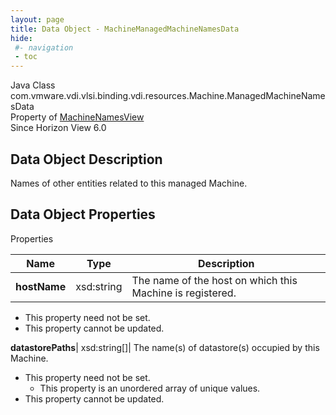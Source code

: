 ```yaml
---
layout: page
title: Data Object - MachineManagedMachineNamesData
hide:
 #- navigation
 - toc
---
```






Java Class
    com.vmware.vdi.vlsi.binding.vdi.resources.Machine.ManagedMachineNamesData  
Property of
     [MachineNamesView](vdi.resources.Machine.MachineNamesView.md#field_detail)  
Since 
    Horizon View 6.0

## Data Object Description 

Names of other entities related to this managed Machine. 

## Data Object Properties

Properties

Name |  Type |  Description   
---|---|---  
**hostName**|  xsd:string|  The name of the host on which this Machine is registered.   


* This property need not be set.
* This property cannot be updated.

  
**datastorePaths**|  xsd:string[]|  The name(s) of datastore(s) occupied by this Machine.   


* This property need not be set.
  * This property is an unordered array of unique values.
* This property cannot be updated.

  
  
  
 
  
  

